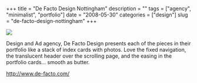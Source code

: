 +++
title = "De Facto Design Nottingham"
description = ""
tags = ["agency", "minimalist", "portfolio"]
date = "2008-05-30"
categories = ["design"]
slug = "de-facto-design-nottingham"
+++


 

  <div id="screens-thumbs" class="clearfix">
    <div class="txt-center" id="design-submission"><a href="http://www.de-facto.com/"><img id='bluga-thumbnail-1283' class='bluga-thumbnail large' src='/media/bluga/
wt484051a84d173_0.jpg'/></a></div>  
  </div>   
<p>Design and Ad agency, De Facto Design presents each of the pieces in their portfolio like a stack of index cards with photos. Love the fixed navigation, the translucent header over the scrolling page, and the easing in the portfolio cards... smooth as butter.</p>
<p><a href="http://www.de-facto.com/">http://www.de-facto.com/</a></p>




